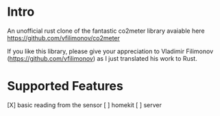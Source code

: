 # Intro

An unofficial rust clone of the fantastic co2meter library avaiable here https://github.com/vfilimonov/co2meter

If you like this library, please give your appreciation to Vladimir Filimonov (https://github.com/vfilimonov) as I just translated his work to Rust.

# Supported Features
[X] basic reading from the sensor
[ ] homekit
[ ] server

